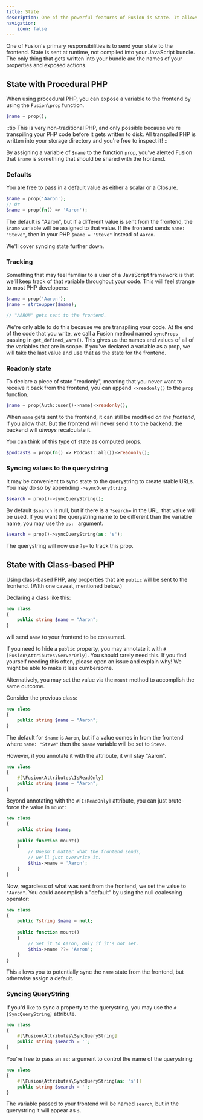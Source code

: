 ```yaml
---
title: State
description: One of the powerful features of Fusion is State. It allows you to sync state without compilation.
navigation:
    icon: false
---
```


One of Fusion's primary responsibilities is to send your state to the frontend. State is sent at runtime, not compiled into your JavaScript bundle. The only thing that gets written into your bundle are the names of your properties and exposed actions.

## State with Procedural PHP

When using procedural PHP, you can expose a variable to the frontend by using the `Fusion\prop` function.
```php
$name = prop();
```

::tip
This is very non-traditional PHP, and only possible because we're transpiling your PHP code before it gets written to disk. All transpiled PHP is written into your storage directory and you're free to inspect it!
::

By assigning a variable of `$name` to the function `prop`, you've alerted Fusion that `$name` is something that should be shared with the frontend.

### Defaults
You are free to pass in a default value as either a scalar or a Closure.

```php
$name = prop('Aaron');
// Or
$name = prop(fn() => 'Aaron');
```

The default is "Aaron", but if a different value is sent from the frontend, the `$name` variable will be assigned to that value. If the frontend sends `name: "Steve"`, then in your PHP `$name = "Steve"` instead of `Aaron`.

We'll cover syncing state further down.

### Tracking

Something that may feel familiar to a user of a JavaScript framework is that we'll keep track of that variable throughout your code. This will feel strange to most PHP developers:
```php
$name = prop('Aaron');
$name = strtoupper($name);

// "AARON" gets sent to the frontend.
```

We're only able to do this because we are transpiling your code. At the end of the code that you write, we call a Fusion method named `syncProps` passing in `get_defined_vars()`. This gives us the names and values of all of the variables that are in scope. If you've declared a variable as a prop, we will take the last value and use that as the state for the frontend.

### Readonly state

To declare a piece of state "readonly", meaning that you never want to receive it back from the frontend, you can append `->readonly()` to the `prop` function.
```php
$name = prop(Auth::user()->name)->readonly();
```

When `name` gets sent to the frontend, it can still be modified _on the frontend_, if you allow that. But the frontend will never send it to the backend, the backend will _always_ recalculate it.

You can think of this type of state as computed props.
```php
$podcasts = prop(fn() => Podcast::all())->readonly();
```

### Syncing values to the querystring

It may be convenient to sync state to the querystring to create stable URLs. You may do so by appending `->syncQueryString`.
```php
$search = prop()->syncQueryString();
```
By default `$search` is null, but if there is a `?search=` in the URL, that value will be used. If you want the querystring name to be different than the variable name, you may use the `as: ` argument.
```php
$search = prop()->syncQueryString(as: 's');
```
The querystring will now use `?s=` to track this prop.

## State with Class-based PHP
Using class-based PHP, any properties that are `public` will be sent to the frontend. (WIth one caveat, mentioned below.)

Declaring a class like this:
```php
new class 
{
    public string $name = "Aaron";
}
```
will send `name` to your frontend to be consumed.

If you need to hide a `public` property, you may annotate it with `#[Fusion\Attributes\ServerOnly]`. You should rarely need this. If you find yourself needing this often, please open an issue and explain why! We might be able to make it less cumbersome.

Alternatively, you may set the value via the `mount` method to accomplish the same outcome.

Consider the previous class:
```php
new class 
{
    public string $name = "Aaron";
}
```
The default for `$name` is `Aaron`, but if a value comes in from the frontend where `name: "Steve"` then the `$name` variable will be set to `Steve`.

However, if you annotate it with the attribute, it will stay "Aaron".
```php
new class 
{
    #[\Fusion\Attributes\IsReadOnly]
    public string $name = "Aaron";
}
```
Beyond annotating with the `#[IsReadOnly]` attribute, you can just brute-force the value in `mount`:
```php
new class 
{
    public string $name;
    
    public function mount() 
    {
        // Doesn't matter what the frontend sends,
        // we'll just overwrite it.
        $this->name = 'Aaron';
    }
}
```
Now, regardless of what was sent from the frontend, we set the value to `"Aaron"`. You could accomplish a "default" by using the null coalescing operator:
```php
new class 
{
    public ?string $name = null;
    
    public function mount() 
    {
        // Set it to Aaron, only if it's not set.
        $this->name ??= 'Aaron';
    }
}
```
This allows you to potentially sync the `name` state from the frontend, but otherwise assign a default.

### Syncing QueryString
If you'd like to sync a property to the querystring, you may use the `#[SyncQueryString]` attribute.
```php
new class 
{
    #[\Fusion\Attributes\SyncQueryString]
    public string $search = '';
}
```
You're free to pass an `as:` argument to control the name of the querystring:
```php
new class 
{
    #[\Fusion\Attributes\SyncQueryString(as: 's')]
    public string $search = '';
}
```
The variable passed to your frontend will be named `search`, but in the querystring it will appear as `s`.
